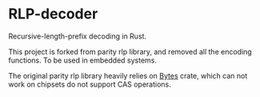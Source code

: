 # RLP-decoder

Recursive-length-prefix decoding in Rust.

This project is forked from parity rlp library, and removed all the encoding functions. To be used in embedded systems.

The original parity rlp library heavily relies on [Bytes](https://github.com/tokio-rs/bytes) crate, which can not work on chipsets do not support CAS operations. 